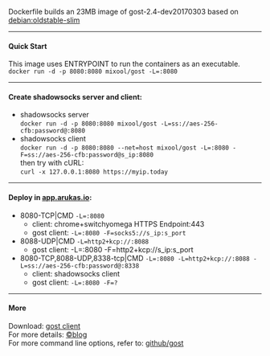 Dockerfile builds an 23MB image of gost-2.4-dev20170303 based on [debian:oldstable-slim](https://hub.docker.com/_/debian/)
***
#### Quick Start
This image uses ENTRYPOINT to run the containers as an executable.  
`docker run -d -p 8080:8080 mixool/gost -L=:8080`
***
#### Create shadowsocks server and client:
* shadowsocks server  
`docker run -d -p 8080:8080 mixool/gost -L=ss://aes-256-cfb:password@:8080`
* shadowsocks client  
`docker run -d -p 8080:8080 --net=host mixool/gost -L=:8080 -F=ss://aes-256-cfb:password@s_ip:8080`  
then try with cURL:  
`curl -x 127.0.0.1:8080 https://myip.today`
***
#### Deploy in [app.arukas.io](https://app.arukas.io/):
* 8080-TCP|CMD `-L=:8080` 
    * client: chrome+switchyomega HTTPS Endpoint:443
    * gost client: `-L=:8080 -F=socks5://s_ip:s_port`
* 8088-UDP|CMD `-L=http2+kcp://:8088`
    * gost client: -L=:8080 -F=http2+kcp://s_ip:s_port
* 8080-TCP,8088-UDP,8338-tcp|CMD `-L=:8080 -L=http2+kcp://:8088 -L=ss://aes-256-cfb:password@:8338`
    * client: shadowsocks client
    * gost client: `-L=:8080 -F=?`
***
#### More
Download: [gost client](https://github.com/ginuerzh/gost/releases)  
For more details: [&copy;blog](https://mixool.blogspot.ca/2017/04/dockergost.html)  
For more command line options, refer to: [github/gost](https://github.com/ginuerzh/gost)  
